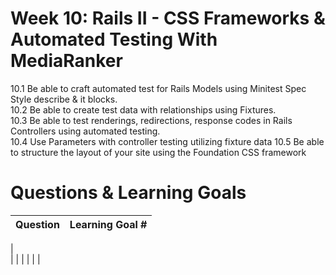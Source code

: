# Week 10: Rails II - CSS Frameworks & Automated Testing With MediaRanker
10.1 Be able to craft automated test for Rails Models using Minitest Spec Style describe & it blocks.  
10.2  Be able to create test data with relationships using Fixtures.  
10.3 Be able to test renderings, redirections, response codes in Rails Controllers using automated testing.  
10.4 Use Parameters with controller testing utilizing fixture data
10.5 Be able to structure the layout of your site using the Foundation CSS framework  


# Questions & Learning Goals
| Question | Learning Goal #|
|:--------:|-------------------
|	
|         |   	 |
|	 	|	|	